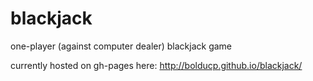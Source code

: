 # blackjack

one-player (against computer dealer) blackjack game

currently hosted on gh-pages here: http://bolducp.github.io/blackjack/ 
